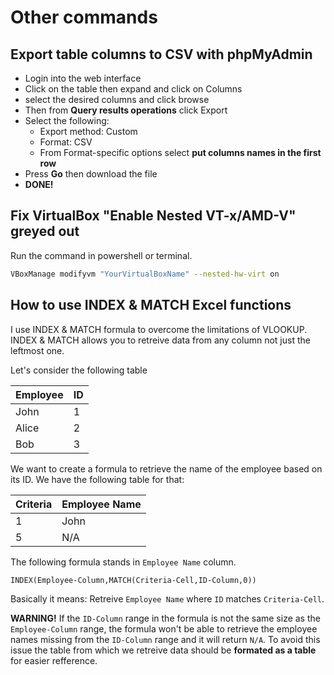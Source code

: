 # Other commands
## Export table columns to CSV with phpMyAdmin
* Login into the web interface
* Click on the table then expand and click on Columns
* select the desired columns and click browse
* Then from __Query results operations__ click Export
* Select the following:
    * Export method: Custom
    * Format: CSV
    * From Format-specific options select __put columns names in the first row__
* Press __Go__ then download the file
* __DONE!__

## Fix VirtualBox "Enable Nested VT-x/AMD-V" greyed out
Run the command in powershell or terminal.
```bash
VBoxManage modifyvm "YourVirtualBoxName" --nested-hw-virt on
```
## How to use INDEX & MATCH Excel functions

I use INDEX & MATCH formula to overcome the limitations of VLOOKUP. INDEX & MATCH allows you to retreive data from any column not just the leftmost one.

Let's consider the following table

|Employee|ID|
|---|---|
|John|1|
|Alice|2|
|Bob|3|

We want to create a formula to retrieve the name of the employee based on its ID. We have the following table for that:

|Criteria|Employee Name|
|---|---|
|1|John|
|5|N/A|

The following formula stands in ```Employee Name``` column.

```excel
INDEX(Employee-Column,MATCH(Criteria-Cell,ID-Column,0))
```

Basically it means: Retreive ```Employee Name``` where ```ID``` matches ```Criteria-Cell```.  

__WARNING!__ If the ```ID-Column``` range in the formula is not the same size as the ```Employee-Column``` range, the formula won't be able to retrieve the employee names missing from the ```ID-Column``` range and it will return ```N/A```. To avoid this issue the table from which we retreive data should be __formated as a table__ for easier refference.

